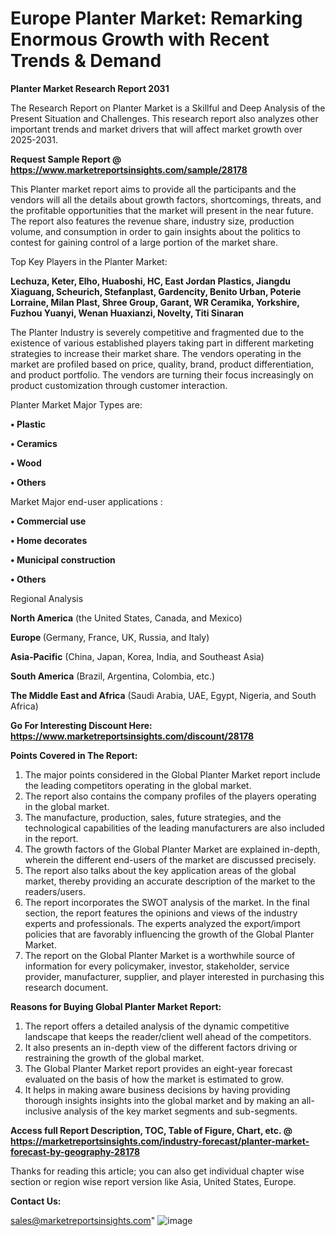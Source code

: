 # Europe Planter Market: Remarking Enormous Growth with Recent Trends & Demand

<strong>Planter Market Research Report 2031</strong>

The Research Report on Planter Market is a Skillful and Deep Analysis of the Present Situation and Challenges. This research report also analyzes other important trends and market drivers that will affect market growth over 2025-2031.

<strong>Request Sample Report @ <a href=https://www.marketreportsinsights.com/sample/28178>https://www.marketreportsinsights.com/sample/28178</a></strong>

This Planter market report aims to provide all the participants and the vendors will all the details about growth factors, shortcomings, threats, and the profitable opportunities that the market will present in the near future. The report also features the revenue share, industry size, production volume, and consumption in order to gain insights about the politics to contest for gaining control of a large portion of the market share.

Top Key Players in the Planter Market:

<strong>Lechuza, Keter, Elho, Huaboshi, HC, East Jordan Plastics, Jiangdu Xiaguang, Scheurich, Stefanplast, Gardencity, Benito Urban, Poterie Lorraine, Milan Plast, Shree Group, Garant, WR Ceramika, Yorkshire, Fuzhou Yuanyi, Wenan Huaxianzi, Novelty, Titi Sinaran</strong>

The Planter Industry is severely competitive and fragmented due to the existence of various established players taking part in different marketing strategies to increase their market share. The vendors operating in the market are profiled based on price, quality, brand, product differentiation, and product portfolio. The vendors are turning their focus increasingly on product customization through customer interaction.

Planter Market Major Types are:

<strong>• Plastic

• Ceramics

• Wood

• Others</strong>

Market Major end-user applications :

<strong>• Commercial use

• Home decorates

• Municipal construction

• Others</strong>

Regional Analysis

</u><strong><b>North America</b></strong> (the United States, Canada, and Mexico)

<strong><b>Europe </b></strong>(Germany, France, UK, Russia, and Italy)

<strong><b>Asia-Pacific</b></strong> (China, Japan, Korea, India, and Southeast Asia)

<strong><b>South America</b></strong> (Brazil, Argentina, Colombia, etc.)

<strong><b>The Middle East and Africa</b></strong> (Saudi Arabia, UAE, Egypt, Nigeria, and South Africa)

<strong>Go For Interesting Discount Here: <a href=https://www.marketreportsinsights.com/discount/28178>https://www.marketreportsinsights.com/discount/28178</a></strong>

<strong>Points Covered in The Report:</strong>
<ol>
  <li>The major points considered in the Global Planter Market report include the leading competitors operating in the global market.</li>
  <li>The report also contains the company profiles of the players operating in the global market.</li>
  <li>The manufacture, production, sales, future strategies, and the technological capabilities of the leading manufacturers are also included in the report.</li>
  <li>The growth factors of the Global Planter Market are explained in-depth, wherein the different end-users of the market are discussed precisely.</li>
  <li>The report also talks about the key application areas of the global market, thereby providing an accurate description of the market to the readers/users.</li>
  <li>The report incorporates the SWOT analysis of the market. In the final section, the report features the opinions and views of the industry experts and professionals. The experts analyzed the export/import policies that are favorably influencing the growth of the Global Planter Market.</li>
  <li>The report on the Global Planter Market is a worthwhile source of information for every policymaker, investor, stakeholder, service provider, manufacturer, supplier, and player interested in purchasing this research document.</li>
</ol>
<strong>Reasons for Buying Global Planter Market Report:</strong>

<ol>
  <li>The report offers a detailed analysis of the dynamic competitive landscape that keeps the reader/client well ahead of the competitors.</li>
  <li>It also presents an in-depth view of the different factors driving or restraining the growth of the global market.</li>
  <li>The Global Planter Market report provides an eight-year forecast evaluated on the basis of how the market is estimated to grow.</li>
  <li>It helps in making aware business decisions by having providing thorough insights insights into the global market and by making an all-inclusive analysis of the key market segments and sub-segments.</li>
</ol>
<strong>Access full Report Description, TOC, Table of Figure, Chart, etc. @ <a href=https://marketreportsinsights.com/industry-forecast/planter-market-forecast-by-geography-28178>https://marketreportsinsights.com/industry-forecast/planter-market-forecast-by-geography-28178</a></strong>


Thanks for reading this article; you can also get individual chapter wise section or region wise report version like Asia, United States, Europe.

<strong>Contact Us:</strong>

sales@marketreportsinsights.com"
![image](https://github.com/user-attachments/assets/ec867af7-3632-4a40-be67-85c225c37746)
